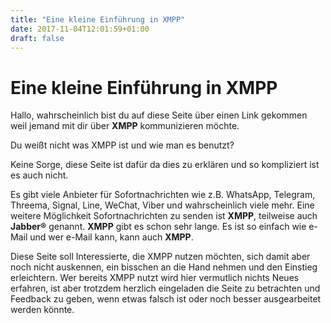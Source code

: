 ```yaml
---
title: "Eine kleine Einführung in XMPP"
date: 2017-11-04T12:01:59+01:00
draft: false
---
```



# Eine kleine Einführung in XMPP

Hallo, wahrscheinlich bist du auf diese Seite über einen Link gekommen weil jemand mit dir über **XMPP** 
kommunizieren möchte.

Du weißt nicht was XMPP ist und wie man es benutzt?

Keine Sorge, diese Seite ist dafür da dies zu erklären und so kompliziert ist es auch nicht.

Es gibt viele Anbieter für Sofortnachrichten wie z.B. WhatsApp, Telegram, Threema, Signal, Line, WeChat,
Viber und wahrscheinlich viele mehr. Eine weitere Möglichkeit Sofortnachrichten zu senden ist **XMPP**, 
teilweise auch **Jabber®** genannt. **XMPP** gibt es schon sehr lange. Es ist so einfach wie e-Mail und
wer e-Mail kann, kann auch **XMPP**.

Diese Seite soll Interessierte, die XMPP nutzen möchten, sich damit aber noch nicht auskennen, ein 
bisschen an die Hand nehmen und den Einstieg erleichtern. Wer bereits XMPP nutzt wird hier vermutlich 
nichts Neues erfahren, ist aber trotzdem herzlich eingeladen die Seite zu betrachten und 
Feedback zu geben, wenn etwas falsch ist oder noch besser ausgearbeitet werden könnte.
